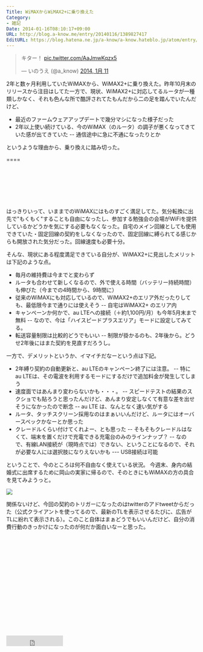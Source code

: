 ```yaml
---
Title: WiMAXからWiMAX2+に乗り換えた
Category:
- 雑記
Date: 2014-01-16T08:10:17+09:00
URL: http://blog.a-know.me/entry/20140116/1389827417
EditURL: https://blog.hatena.ne.jp/a-know/a-know.hateblo.jp/atom/entry/12921228815727979232
---
```


<blockquote class="twitter-tweet" lang="ja"><p>キター！ <a href="http://t.co/AaJmwKqzx5">pic.twitter.com/AaJmwKqzx5</a></p>&mdash; いのうえ (@a_know) <a href="https://twitter.com/a_know/statuses/421965056838868992">2014, 1月 11</a></blockquote>

2年と数ヶ月利用していたWiMAXから、WiMAX2+に乗り換えた。昨年10月末のリリースから注目はしてた一方で、現状、WiMAX2+に対応してるルータが一種類しかなく、それも色んな所で酷評されてたもんだから二の足を踏んでいたんだけど、

- 最近のファームウェアアップデートで幾分マシになった様子だった
- 2年以上使い続けている、今のWiMAX（のルータ）の調子が悪くなってきていた感が出てきていた
-- 通信途中に急に不通になったりとか

というような理由から、乗り換えに踏み切った。

====

<script async src="//pagead2.googlesyndication.com/pagead/js/adsbygoogle.js"></script>
<!-- article-top -->
<ins class="adsbygoogle"
     style="display:inline-block;width:728px;height:90px"
     data-ad-client="ca-pub-3463034538369189"
     data-ad-slot="8367620130"></ins>
<script>
(adsbygoogle = window.adsbygoogle || []).push({});
</script>


はっきりいって、いままでのWiMAXにはものすごく満足してた。気分転換に出先で"もくもく"することも自由になったし、参加する勉強会の会場がWiFiを提供しているかどうかを気にする必要もなくなった。自宅のメイン回線としても使用できていた・固定回線の契約をしなくなったので、固定回線に縛られてる感じからも開放された気分だった。回線速度も必要十分。

そんな、現状にある程度満足できている自分が、WiMAX2+に見出したメリットは下記のような点。

- 毎月の維持費は今までと変わらず
- ルータも合わせて新しくなるので、外で使える時間（バッテリー持続時間）も伸びた（今までの4時間から、9時間に）
- 従来のWiMAXにも対応しているので、WiMAX2+のエリア外だったりしても、最低限今まで通りには使えそう
-- 自宅はWiMAX2+ のエリア内
- キャンペーンか何かで、au LTEへの接続（＋約1,100円/月）も今年5月末まで無料
-- なので、今は「ハイスピードプラスエリア」モードに設定してみてる。
- 転送容量制限は比較的どうでもいい
-- 制限が掛かるのも、2年後から。どうせ2年後にはまた契約を見直すだろうし。

一方で、デメリットというか、イマイチだなーという点は下記。

- 2年縛り契約の自動更新と、au LTEのキャンペーン終了には注意。
-- 特に au LTEは、その電波を利用するモードにするだけで追加料金が発生してしまう
- 速度面ではあんまり変わらないかも・・・。
-- スピードテストの結果のスクショでも貼ろうと思ったんだけど、あんまり安定しなくて有意な差を出せそうになかったので断念
-- au LTE は、なんとなく速い気がする
- ルータ、タッチスクリーン採用なのはまぁいいんだけど、ルータにはオーバースペックかなーとか思った
- クレードルくらい付けてくれよー、とも思った
-- そもそもクレードルはなくて、端末を置くだけで充電できる充電台のみのラインナップ？
-- なので、有線LAN接続が（現時点では）できない、ということになるので、それが必要な人には選択肢になりえないかも
--- USB接続は可能

ということで、今のところは何不自由なく使えている状況。
今週末、身内の結婚式に出席するために岡山の実家に帰るので、そのときにもWiMAXの方の具合を見てみようっと。

<img src="http://lh3.ggpht.com/lGF3ToKNj--rlT6CMeSNaO20TopBI9ioEfFzMK1WAz53gY5iJmFA-SAqZf03Nm0PSX8tPZ7RrQiyUaU8lHaJPks=s720">


関係ないけど、今回の契約のトリガーになったのはtwitterのアドtweetからだった（公式クライアントを使ってるので、最新のTLを表示させるたびに、広告がTLに紛れて表示される）。このこと自体はまぁどうでもいいんだけど、自分の消費行動のきっかけになったのが何だか面白いなーと思った。


<script async src="//pagead2.googlesyndication.com/pagead/js/adsbygoogle.js"></script>
<!-- article-bottom2 -->
<ins class="adsbygoogle"
     style="display:inline-block;width:300px;height:250px"
     data-ad-client="ca-pub-3463034538369189"
     data-ad-slot="5274552934"></ins>
<script>
(adsbygoogle = window.adsbygoogle || []).push({});
</script>

<iframe src="http://blog.hatena.ne.jp/a-know/a-know.hateblo.jp/subscribe/iframe" allowtransparency="true" frameborder="0" scrolling="no" width="150" height="28"></iframe>
